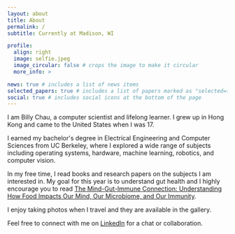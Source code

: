```yaml
---
layout: about
title: About
permalink: /
subtitle: Currently at Madison, WI

profile:
  align: right
  image: selfie.jpeg
  image_circular: false # crops the image to make it circular
  more_info: >

news: true # includes a list of news items
selected_papers: true # includes a list of papers marked as "selected={true}"
social: true # includes social icons at the bottom of the page
---
```


I am Billy Chau, a computer scientist and lifelong learner. I grew up in Hong Kong and came to the United States when I was 17.

I earned my bachelor's degree in Electrical Engineering and Computer Sciences from UC Berkeley, where I explored a wide range of subjects including operating systems, hardware, machine learning, robotics, and computer vision.

In my free time, I read books and research papers on the subjects I am interested in. My goal for this year is to understand gut health and I highly encourage you to read [The Mind-Gut-Immune Connection: Understanding How Food Impacts Our Mind, Our Microbiome, and Our Immunity](https://www.amazon.com/Mind-Gut-Immune-Connection-Understanding-Microbiome-Immunity/dp/0063014793/?_encoding=UTF8&pd_rd_w=PlRvY&content-id=amzn1.sym.cf86ec3a-68a6-43e9-8115-04171136930a&pf_rd_p=cf86ec3a-68a6-43e9-8115-04171136930a&pf_rd_r=142-2309811-2543054&pd_rd_wg=lWY1M&pd_rd_r=1ebf8fdc-a6d9-47d1-989f-59bda9e5206b&ref_=aufs_ap_sc_dsk).

I enjoy taking photos when I travel and they are available in the gallery.

Feel free to connect with me on [LinkedIn](https://www.linkedin.com/in/billy-chau-59060913a/) for a chat or collaboration.
